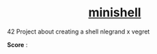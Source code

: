 <h1 align="center"><u>minishell</u></h1>
42 Project about creating a shell
nlegrand x vegret

**Score** : 
<br>

